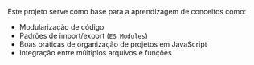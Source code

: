 
Este projeto serve como base para a aprendizagem de conceitos como:
- Modularização de código
- Padrões de import/export (`ES Modules`)
- Boas práticas de organização de projetos em JavaScript
- Integração entre múltiplos arquivos e funções
